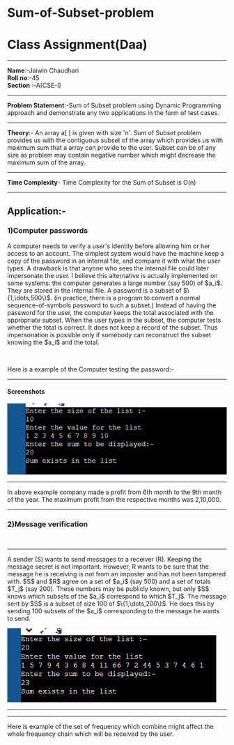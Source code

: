# Sum-of-Subset-problem
<h1>Class Assignment(Daa)</h1>
<hr>
<b>Name</b>:-Jaiwin Chaudhari<br>
<b>Roll no</b>:-45<br>
<b>Section</b> :-A(CSE-I)
<hr>
<b>Problem Statement</b>:-Sum of Subset problem using Dynamic Programming approach and demonstrate any two applications in the form of test cases.
<hr>
<b>Theory</b>:- An array a[ ] is given with size 'n'. Sum of Subset problem provides us with the contiguous subset of the array which provides us with maximum sum that a array can provide to the user. Subset can be of any size as problem may contain negative number which might decrease the maximum sum of the array.
<hr>
<b>Time Complexity</b>- Time Complexity for the Sum of Subset is O(n)
<hr>
<h2>Application:-</h2>
<h3>1)Computer passwords</h3>
<p>A computer needs to verify a user's identity before allowing him or her access to an account. The simplest system would have the machine keep a copy of the password in an internal file, and compare it with what the user types. A drawback is that anyone who sees the internal file could later impersonate the user.
I believe this alternative is actually implemented on some systems: the computer generates a large number (say 500) of $a_i$. They are stored in the internal file. A password is a subset of $\{1,\dots,500\}$. (in practice, there is a program to convert a normal sequence-of-symbols password to such a subset.) Instead of having the password for the user, the computer keeps the total associated with the appropriate subset. When the user types in the subset, the computer tests whether the total is correct. It does not keep a record of the subset. Thus impersonation is possible only if somebody can reconstruct the subset knowing the $a_i$ and the total.</p>
<br>
<p>Here is a example of the Computer testing the password:-</p><hr>
<h4>Screenshots</h4><img src="problem 1.png"><hr>
<p>In above example company made a profit from 6th month to the 9th month of the year. The maximum profit from the respective months was 2,10,000.
<hr>
<h3>2)Message verification</h3>
<br>
<hr>
<p>A sender (S) wants to send messages to a receiver (R). Keeping the message secret is not important. However, R wants to be sure that the message he is receiving is not from an imposter and has not been tampered with. $S$ and $R$ agree on a set of $a_i$ (say 500) and a set of totals $T_j$ (say 200). These numbers may be publicly known, but only $S$ knows which subsets of the $a_i$ correspond to which $T_j$. The message sent by $S$ is a subset of size 100 of $\{1,\dots,200\}$. He does this by sending 100 subsets of the $a_i$ corresponding to the message he wants to send.</p>
<img src="problem 2.png"><hr>
<hr>
<p>Here is example of the set of frequency which combine might affect the whole frequency chain which will be received by the user.
